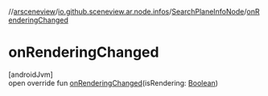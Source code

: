 //[arsceneview](../../../index.md)/[io.github.sceneview.ar.node.infos](../index.md)/[SearchPlaneInfoNode](index.md)/[onRenderingChanged](on-rendering-changed.md)

# onRenderingChanged

[androidJvm]\
open override fun [onRenderingChanged](on-rendering-changed.md)(isRendering: [Boolean](https://kotlinlang.org/api/latest/jvm/stdlib/kotlin/-boolean/index.html))
